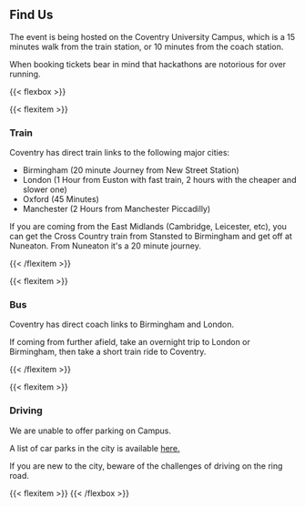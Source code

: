 ## Find Us

The event is being hosted on the Coventry University Campus, which is a 15
minutes walk from the train station, or 10 minutes from the coach station.

When booking tickets bear in mind that hackathons are notorious for over running.

{{< flexbox >}}

{{< flexitem >}}
### <i class="fas fa-train"></i> Train

Coventry has direct train links to the following major cities:

* Birmingham (20 minute Journey from New Street Station)
* London (1 Hour from Euston with fast train, 2 hours with the cheaper and slower one)
* Oxford (45 Minutes)
* Manchester (2 Hours from Manchester Piccadilly)

If you are coming from the East Midlands (Cambridge, Leicester, etc), you can get the Cross Country train from Stansted to Birmingham and get off at Nuneaton. From Nuneaton it's a 20 minute journey.

{{< /flexitem >}}

{{< flexitem >}}
### <i class="fas fa-bus"></i>  Bus

Coventry has direct coach links to Birmingham and London. 

If coming from further afield, take an overnight trip to London or Birmingham, then take a short train ride to Coventry.

{{< /flexitem >}}

{{< flexitem >}}
### <i class="fas fa-car"></i>  Driving

We are unable to offer parking on Campus.

A list of car parks in the city is available
<a href="https://www.coventry.gov.uk/homepage/1024/parking_search_results?your-area-keyword=&your-area-category=191&your-area-postcode=CV1+5RR&your-area-radius=2">here.</a>

If you are new to the city, beware of the challenges of driving on the ring road.

{{< flexitem >}}
{{< /flexbox >}}
